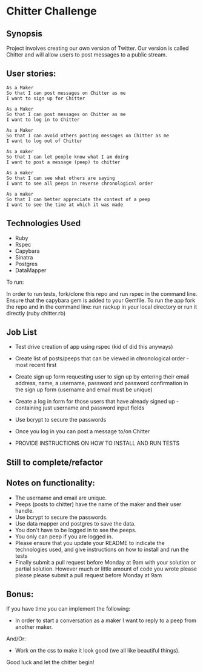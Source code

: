 Chitter Challenge
=================

## Synopsis

Project involves creating our own version of Twitter. Our version is called Chitter and will allow users to post messages to a public stream.



User stories:
-------

```
As a Maker
So that I can post messages on Chitter as me
I want to sign up for Chitter

As a Maker
So that I can post messages on Chitter as me
I want to log in to Chitter

As a Maker
So that I can avoid others posting messages on Chitter as me
I want to log out of Chitter

As a maker
So that I can let people know what I am doing  
I want to post a message (peep) to chitter

As a maker
So that I can see what others are saying  
I want to see all peeps in reverse chronological order

As a maker
So that I can better appreciate the context of a peep
I want to see the time at which it was made
```


## Technologies Used
- Ruby
- Rspec
- Capybara
- Sinatra
- Postgres
- DataMapper


To run:

In order to run tests, fork/clone this repo and run rspec in the command line. Ensure that the capybara gem is added to your Gemfile. To run the app fork the repo and in the command line: run rackup in your local directory or run it directly (ruby chitter.rb)


## Job List
* Test drive creation of app using rspec (kid of did this anyways)
* Create list of posts/peeps that can be viewed in chronological order - most recent first
* Create sign up form requesting user to sign up by entering their email address, name, a username, password and password confirmation in the sign up form (username and email must be unique)
* Create a log in form for those users that have already signed up - containing just username and password input fields
* Use bcrypt to secure the passwords
* Once you log in you can post a message to/on Chitter

* PROVIDE INSTRUCTIONS ON HOW TO INSTALL AND RUN TESTS

## Still to complete/refactor



Notes on functionality:
------


* The username and email are unique.
* Peeps (posts to chitter) have the name of the maker and their user handle.
* Use bcrypt to secure the passwords.
* Use data mapper and postgres to save the data.
* You don't have to be logged in to see the peeps.
* You only can peep if you are logged in.
* Please ensure that you update your README to indicate the technologies used, and give instructions on how to install and run the tests
* Finally submit a pull request before Monday at 9am with your solution or partial solution.  However much or little amount of code you wrote please please please submit a pull request before Monday at 9am

Bonus:
-----

If you have time you can implement the following:

* In order to start a conversation as a maker I want to reply to a peep from another maker.

And/Or:

* Work on the css to make it look good (we all like beautiful things).

Good luck and let the chitter begin!
